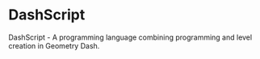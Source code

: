 # DashScript
DashScript - A programming language combining programming and level creation in Geometry Dash.
